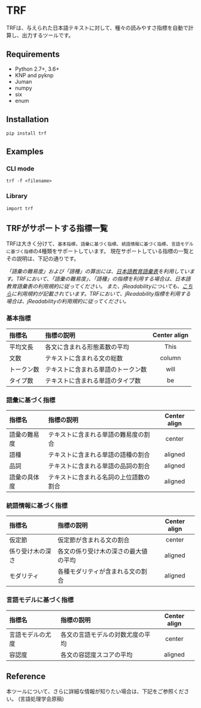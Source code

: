 # TRF
TRFは、与えられた日本語テキストに対して、種々の読みやすさ指標を自動で計算し、出力するツールです。

## Requirements

+ Python 2.7+, 3.6+
+ KNP and pyknp
+ Juman
+ numpy
+ six
+ enum

## Installation

```
pip install trf
```

## Examples

### CLI mode 

```
trf -f <filename>
```

### Library

```
import trf
```

## TRFがサポートする指標一覧
TRFは大きく分けて、`基本指標`、`語彙に基づく指標`、`統語情報に基づく指標`、`言語モデルに基づく指標`の4種類をサポートしています。
現在サポートしている指標の一覧とその説明は、下記の通りです。

*「語彙の難易度」および「語種」の算出には、[日本語教育語彙表](http://jhlee.sakura.ne.jp/JEV.html)を利用しています。TRFにおいて、「語彙の難易度」、「語種」の指標を利用する場合は、日本語教育語彙表の利用規約に従ってください。*
*また、jReadabilityについても、[こちら](http://jreadability.net/terms_of_use)に利用規約が記載されています。TRFにおいて、jReadability指標を利用する場合は、jReadabilityの利用規約に従ってください。*

### 基本指標

| 指標名 | 指標の説明 | Center align |
|:-----------|:-----------|:------------:|
| 平均文長   | 各文に含まれる形態素数の平均 |     This     |
| 文数       | テキストに含まれる文の総数   |    column    |
| トークン数 | テキストに含まれる単語のトークン数 |     will     |
| タイプ数   | テキストに含まれる単語のタイプ数 |      be      |

### 語彙に基づく指標

| 指標名 | 指標の説明 | Center align |
|:-----------|:-----------|:------------:| 
| 語彙の難易度 | テキストに含まれる単語の難易度の割合 |    center    |
| 語種 | テキストに含まれる単語の語種の割合 |   aligned    |
| 品詞 | テキストに含まれる単語の品詞の割合 |   aligned    | 
| 語彙の具体度 | テキストに含まれる名詞の上位語数の割合 |   aligned    |  

### 統語情報に基づく指標

| 指標名 | 指標の説明 | Center align |
|:-----------|:-----------|:------------:| 
| 仮定節 | 仮定節が含まれる文の割合 |    center    |
| 係り受け木の深さ | 各文の係り受け木の深さの最大値の平均 |   aligned    |
| モダリティ | 各種モダリティが含まれる文の割合 |   aligned    | 

### 言語モデルに基づく指標

| 指標名 | 指標の説明 | Center align |
|:-----------|:-----------|:------------:| 
| 言語モデルの尤度 | 各文の言語モデルの対数尤度の平均 |    center    |
| 容認度 | 各文の容認度スコアの平均 |   aligned    |  

## Reference
本ツールについて、さらに詳細な情報が知りたい場合は、下記をご参照ください。
(言語処理学会原稿)
